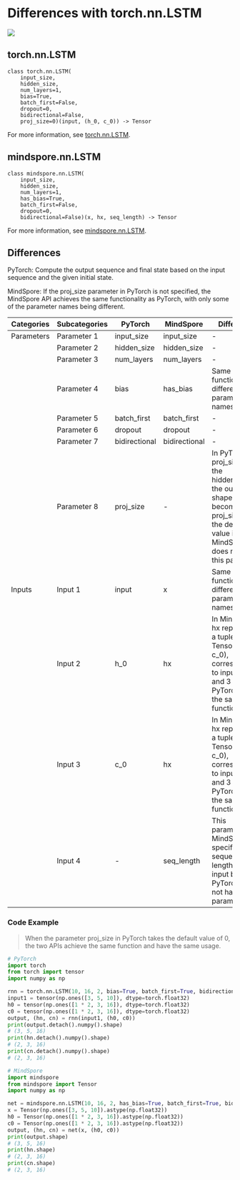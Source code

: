 # Differences with torch.nn.LSTM

<a href="https://gitee.com/mindspore/docs/blob/r2.1/docs/mindspore/source_en/note/api_mapping/pytorch_diff/LSTM.md" target="_blank"><img src="https://mindspore-website.obs.cn-north-4.myhuaweicloud.com/website-images/r2.1/resource/_static/logo_source_en.png"></a>

## torch.nn.LSTM

```text
class torch.nn.LSTM(
    input_size,
    hidden_size,
    num_layers=1,
    bias=True,
    batch_first=False,
    dropout=0,
    bidirectional=False,
    proj_size=0)(input, (h_0, c_0)) -> Tensor
```

For more information, see [torch.nn.LSTM](https://pytorch.org/docs/1.8.1/generated/torch.nn.LSTM.html).

## mindspore.nn.LSTM

```text
class mindspore.nn.LSTM(
    input_size,
    hidden_size,
    num_layers=1,
    has_bias=True,
    batch_first=False,
    dropout=0,
    bidirectional=False)(x, hx, seq_length) -> Tensor
```

For more information, see [mindspore.nn.LSTM](https://www.mindspore.cn/docs/en/r2.1/api_python/nn/mindspore.nn.LSTM.html).

## Differences

PyTorch: Compute the output sequence and final state based on the input sequence and the given initial state.

MindSpore: If the proj_size parameter in PyTorch is not specified, the MindSpore API achieves the same functionality as PyTorch, with only some of the parameter names being different.

| Categories | Subcategories |PyTorch | MindSpore | Difference |
| ---- | ----- | ------- | --------- | ------------- |
|Parameters | Parameter 1  | input_size    | input_size    | -    |
| | Parameter 2  | hidden_size   | hidden_size   | -     |
| | Parameter 3  | num_layers    | num_layers    | -      |
| | Parameter 4  | bias    | has_bias    | Same function, different parameter names  |
| | Parameter 5  | batch_first   | batch_first   | -       |
| | Parameter 6  | dropout       | dropout       | -      |
| | Parameter 7  | bidirectional | bidirectional | -      |
| | Parameter 8  | proj_size     | -             | In PyTorch, if proj_size>0, the hidden_size in the output shape will become proj_size, and the default value is 0. MindSpore does not have this parameter |
| Inputs | Input 1 | input         | x             | Same function, different parameter names   |
| | Input 2 | h_0           | hx            | In MindSpore hx represents a tuple of two Tensor(h_0, c_0), corresponding to inputs 2 and 3 in PyTorch, with the same function          |
| | Input 3 | c_0           | hx             | In MindSpore hx represents a tuple of two Tensor(h_0, c_0), corresponding to inputs 2 and 3 in PyTorch, with the same function     |
| | Input 4 | -             | seq_length    | This parameter in MindSpore specifies the sequence length of the input batch. PyTorch does not have this parameter               |

### Code Example

> When the parameter proj_size in PyTorch takes the default value of 0, the two APIs achieve the same function and have the same usage.

```python
# PyTorch
import torch
from torch import tensor
import numpy as np

rnn = torch.nn.LSTM(10, 16, 2, bias=True, batch_first=True, bidirectional=False)
input1 = tensor(np.ones([3, 5, 10]), dtype=torch.float32)
h0 = tensor(np.ones([1 * 2, 3, 16]), dtype=torch.float32)
c0 = tensor(np.ones([1 * 2, 3, 16]), dtype=torch.float32)
output, (hn, cn) = rnn(input1, (h0, c0))
print(output.detach().numpy().shape)
# (3, 5, 16)
print(hn.detach().numpy().shape)
# (2, 3, 16)
print(cn.detach().numpy().shape)
# (2, 3, 16)

# MindSpore
import mindspore
from mindspore import Tensor
import numpy as np

net = mindspore.nn.LSTM(10, 16, 2, has_bias=True, batch_first=True, bidirectional=False)
x = Tensor(np.ones([3, 5, 10]).astype(np.float32))
h0 = Tensor(np.ones([1 * 2, 3, 16]).astype(np.float32))
c0 = Tensor(np.ones([1 * 2, 3, 16]).astype(np.float32))
output, (hn, cn) = net(x, (h0, c0))
print(output.shape)
# (3, 5, 16)
print(hn.shape)
# (2, 3, 16)
print(cn.shape)
# (2, 3, 16)
```
